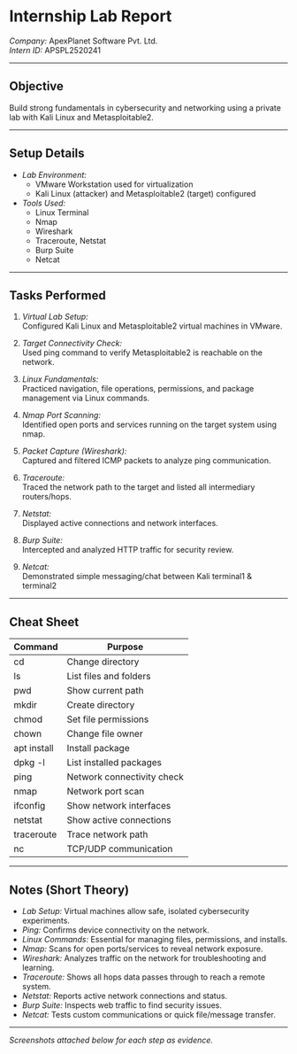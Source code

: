 # Internship Lab Report

*Company:* ApexPlanet Software Pvt. Ltd.  
*Intern ID:* APSPL2520241

***

## Objective

Build strong fundamentals in cybersecurity and networking using a private lab with Kali Linux and Metasploitable2.

***

## Setup Details

- *Lab Environment:*  
  - VMware Workstation used for virtualization  
  - Kali Linux (attacker) and Metasploitable2 (target) configured  
- *Tools Used:*  
  - Linux Terminal  
  - Nmap  
  - Wireshark  
  - Traceroute, Netstat  
  - Burp Suite  
  - Netcat

***

## Tasks Performed

1. *Virtual Lab Setup:*  
   Configured Kali Linux and Metasploitable2 virtual machines in VMware.

2. *Target Connectivity Check:*  
   Used ping command to verify Metasploitable2 is reachable on the network.

3. *Linux Fundamentals:*  
   Practiced navigation, file operations, permissions, and package management via Linux commands.

4. *Nmap Port Scanning:*  
   Identified open ports and services running on the target system using nmap.

5. *Packet Capture (Wireshark):*  
   Captured and filtered ICMP packets to analyze ping communication.

6. *Traceroute:*  
   Traced the network path to the target and listed all intermediary routers/hops.

7. *Netstat:*  
   Displayed active connections and network interfaces.

8. *Burp Suite:*  
   Intercepted and analyzed HTTP traffic for security review.

9. *Netcat:*  
   Demonstrated simple messaging/chat between Kali terminal1 & terminal2
***

## Cheat Sheet

| Command      | Purpose                          |
|--------------|----------------------------------|
| cd           | Change directory                 |
| ls           | List files and folders           |
| pwd          | Show current path                |
| mkdir        | Create directory                 |
| chmod        | Set file permissions             |
| chown        | Change file owner                |
| apt install  | Install package                  |
| dpkg -l      | List installed packages          |
| ping         | Network connectivity check       |
| nmap         | Network port scan                |
| ifconfig     | Show network interfaces          |
| netstat      | Show active connections          |
| traceroute   | Trace network path               |
| nc           | TCP/UDP communication            |

***

## Notes (Short Theory)

- *Lab Setup:* Virtual machines allow safe, isolated cybersecurity experiments.
- *Ping:* Confirms device connectivity on the network.
- *Linux Commands:* Essential for managing files, permissions, and installs.
- *Nmap:* Scans for open ports/services to reveal network exposure.
- *Wireshark:* Analyzes traffic on the network for troubleshooting and learning.
- *Traceroute:* Shows all hops data passes through to reach a remote system.
- *Netstat:* Reports active network connections and status.
- *Burp Suite:* Inspects web traffic to find security issues.
- *Netcat:* Tests custom communications or quick file/message transfer.

***

*Screenshots attached below for each step as evidence.*





